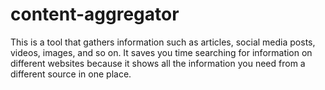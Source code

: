 # content-aggregator
This is a tool that gathers information such as articles, social media posts, videos,
images, and so on. It saves you time searching for information on different
websites because it shows all the information you need from a different source
in one place.
